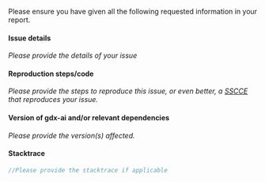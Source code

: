 Please ensure you have given all the following requested information in your report.

#### Issue details
_Please provide the details of your issue_

#### Reproduction steps/code
_Please provide the steps to reproduce this issue, or even better, a [SSCCE](http://sscce.org/) that reproduces your issue._

#### Version of gdx-ai and/or relevant dependencies
_Please provide the version(s) affected._

#### Stacktrace
```java
//Please provide the stacktrace if applicable 
```
